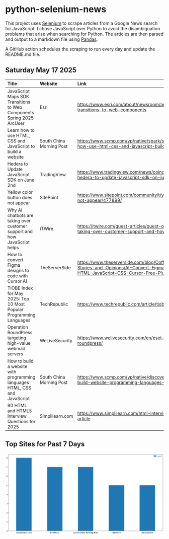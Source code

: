 # python-selenium-news

This project uses [Selenium](https://www.seleniumhq.org/) to scrape articles from a Google News search for JavaScript.
I chose JavaScript over Python to avoid the disambiguation problems that arise when searching for Python.
The articles are then parsed and output to a markdown file using [Pandas](https://pandas.pydata.org/).

A GitHub action schedules the scraping to run every day and update the README.md file.

## Saturday May 17 2025


| Title                                                                      | Website                  | Link                                                                                                                                                        |
|:---------------------------------------------------------------------------|:-------------------------|:------------------------------------------------------------------------------------------------------------------------------------------------------------|
| JavaScript Maps SDK Transitions to Web Components  Spring 2025  ArcUser    | Esri                     | https://www.esri.com/about/newsroom/arcuser/javascript-maps-sdk-transitions-to-web-components                                                               |
| Learn how to use HTML, CSS and JavaScript to build a website               | South China Morning Post | https://www.scmp.com/yp/native/spark/stories/article/3309952/learn-how-use-html-css-and-javascript-build-website                                            |
| Hedera to Update JavaScript SDK on June 2nd                                | TradingView              | https://www.tradingview.com/news/coindar:64d75cd40094b:0-hedera-to-update-javascript-sdk-on-june-2nd/                                                       |
| Yellow color button does not appear                                        | SitePoint                | https://www.sitepoint.com/community/t/yellow-color-button-does-not-appear/477899/                                                                           |
| Why AI chatbots are taking over customer support and how JavaScript helps  | iTWire                   | https://itwire.com/guest-articles/guest-opinion/why-ai-chatbots-are-taking-over-customer-support-and-how-javascript-helps.html                              |
| How to convert Figma designs to code with Cursor AI                        | TheServerSide            | https://www.theserverside.com/blog/Coffee-Talk-Java-News-Stories-and-Opinions/AI-Convert-Figma-Designs-to-Code-React-HTML-JavaScript-CSS-Cursor-Free-Plugin |
| TIOBE Index for May 2025: Top 10 Most Popular Programming Languages        | TechRepublic             | https://www.techrepublic.com/article/tiobe-index-language-rankings/                                                                                         |
| Operation RoundPress targeting high-value webmail servers                  | WeLiveSecurity           | https://www.welivesecurity.com/en/eset-research/operation-roundpress/                                                                                       |
| How to build a website with programming languages HTML, CSS and JavaScript | South China Morning Post | https://www.scmp.com/yp/native/discover/article/3309949/how-build-website-programming-languages-html-css-and-javascript                                     |
| 90 HTML and HTML5 Interview Questions for 2025                             | Simplilearn.com          | https://www.simplilearn.com/html-interview-questions-and-answers-article                                                                                    |
## Top Sites for Past 7 Days

![Graph of Top Sites](https://raw.githubusercontent.com/dan-mba/python-selenium-news/main/last-week.png)
